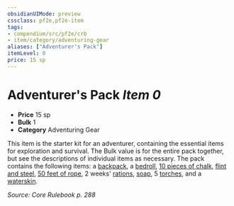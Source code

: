 ```yaml
---
obsidianUIMode: preview
cssclass: pf2e,pf2e-item
tags:
- compendium/src/pf2e/crb
- item/category/adventuring-gear
aliases: ["Adventurer's Pack"]
itemLevel: 0
price: 15 sp
---
```

# Adventurer's Pack *Item 0*  

- **Price** 15 sp
- **Bulk** 1
- **Category** Adventuring Gear

This item is the starter kit for an adventurer, containing the essential items for exploration and survival. The Bulk value is for the entire pack together, but see the descriptions of individual items as necessary. The pack contains the following items: a [backpack](backpack.md), a [bedroll](bedroll.md), [10 pieces of chalk](chalk-10.md), [flint and steel](flint-and-steel.md), [50 feet of rope](rope-50-feet.md), 2 weeks' [rations](rations-1-week.md), [soap](soap.md), 5 [torches](torch.md), and a [waterskin](waterskin.md).

*Source: Core Rulebook p. 288*